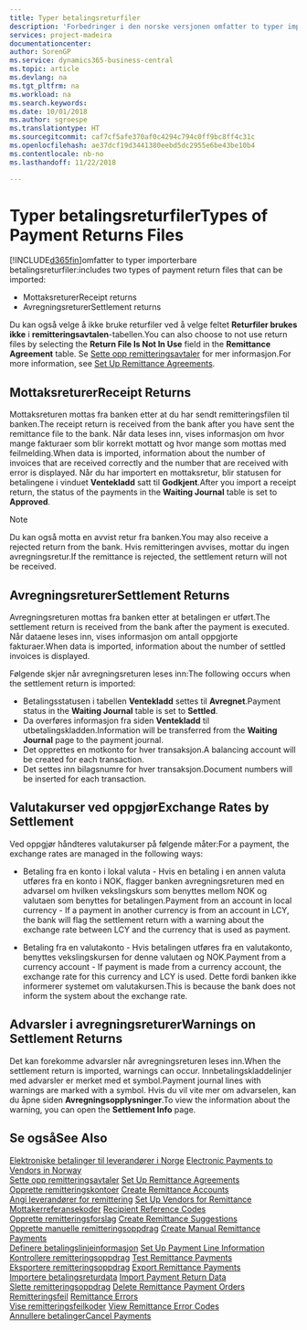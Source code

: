 ```yaml
---
title: Typer betalingsreturfiler
description: 'Forbedringer i den norske versjonen omfatter to typer importerbare betalingsreturfiler:'
services: project-madeira
documentationcenter: 
author: SorenGP
ms.service: dynamics365-business-central
ms.topic: article
ms.devlang: na
ms.tgt_pltfrm: na
ms.workload: na
ms.search.keywords: 
ms.date: 10/01/2018
ms.author: sgroespe
ms.translationtype: HT
ms.sourcegitcommit: caf7cf5afe370af0c4294c794c0ff9bc8ff4c31c
ms.openlocfilehash: ae37dcf19d3441380eebd5dc2955e6be43be10b4
ms.contentlocale: nb-no
ms.lasthandoff: 11/22/2018

---
```

# <a name="types-of-payment-returns-files"></a><span data-ttu-id="18b76-103">Typer betalingsreturfiler</span><span class="sxs-lookup"><span data-stu-id="18b76-103">Types of Payment Returns Files</span></span>
[!INCLUDE[d365fin](../../includes/d365fin_md.md)]<span data-ttu-id="18b76-104">omfatter to typer importerbare betalingsreturfiler:</span><span class="sxs-lookup"><span data-stu-id="18b76-104">includes two types of payment return files that can be imported:</span></span>  

- <span data-ttu-id="18b76-105">Mottaksreturer</span><span class="sxs-lookup"><span data-stu-id="18b76-105">Receipt returns</span></span>  
- <span data-ttu-id="18b76-106">Avregningsreturer</span><span class="sxs-lookup"><span data-stu-id="18b76-106">Settlement returns</span></span>  

<span data-ttu-id="18b76-107">Du kan også velge å ikke bruke returfiler ved å velge feltet **Returfiler brukes ikke** i **remitteringsavtalen**-tabellen.</span><span class="sxs-lookup"><span data-stu-id="18b76-107">You can also choose to not use return files by selecting the **Return File Is Not In Use** field in the **Remittance Agreement** table.</span></span> <span data-ttu-id="18b76-108">Se [Sette opp remitteringsavtaler](how-to-set-up-remittance-agreements.md) for mer informasjon.</span><span class="sxs-lookup"><span data-stu-id="18b76-108">For more information, see [Set Up Remittance Agreements](how-to-set-up-remittance-agreements.md).</span></span>  

## <a name="receipt-returns"></a><span data-ttu-id="18b76-109">Mottaksreturer</span><span class="sxs-lookup"><span data-stu-id="18b76-109">Receipt Returns</span></span>  
<span data-ttu-id="18b76-110">Mottaksreturen mottas fra banken etter at du har sendt remitteringsfilen til banken.</span><span class="sxs-lookup"><span data-stu-id="18b76-110">The receipt return is received from the bank after you have sent the remittance file to the bank.</span></span> <span data-ttu-id="18b76-111">Når data leses inn, vises informasjon om hvor mange fakturaer som blir korrekt mottatt og hvor mange som mottas med feilmelding.</span><span class="sxs-lookup"><span data-stu-id="18b76-111">When data is imported, information about the number of invoices that are received correctly and the number that are received with error is displayed.</span></span> <span data-ttu-id="18b76-112">Når du har importert en mottaksretur, blir statusen for betalingene i vinduet **Ventekladd** satt til **Godkjent**.</span><span class="sxs-lookup"><span data-stu-id="18b76-112">After you import a receipt return, the status of the payments in the **Waiting Journal** table is set to **Approved**.</span></span>  

> [!NOTE]  
>  <span data-ttu-id="18b76-113">Du kan også motta en avvist retur fra banken.</span><span class="sxs-lookup"><span data-stu-id="18b76-113">You may also receive a rejected return from the bank.</span></span> <span data-ttu-id="18b76-114">Hvis remitteringen avvises, mottar du ingen avregningsretur.</span><span class="sxs-lookup"><span data-stu-id="18b76-114">If the remittance is rejected, the settlement return will not be received.</span></span>  

## <a name="settlement-returns"></a><span data-ttu-id="18b76-115">Avregningsreturer</span><span class="sxs-lookup"><span data-stu-id="18b76-115">Settlement Returns</span></span>  
<span data-ttu-id="18b76-116">Avregningsreturen mottas fra banken etter at betalingen er utført.</span><span class="sxs-lookup"><span data-stu-id="18b76-116">The settlement return is received from the bank after the payment is executed.</span></span> <span data-ttu-id="18b76-117">Når dataene leses inn, vises informasjon om antall oppgjorte fakturaer.</span><span class="sxs-lookup"><span data-stu-id="18b76-117">When data is imported, information about the number of settled invoices is displayed.</span></span>  

<span data-ttu-id="18b76-118">Følgende skjer når avregningsreturen leses inn:</span><span class="sxs-lookup"><span data-stu-id="18b76-118">The following occurs when the settlement return is imported:</span></span>  

- <span data-ttu-id="18b76-119">Betalingsstatusen i tabellen **Ventekladd** settes til **Avregnet**.</span><span class="sxs-lookup"><span data-stu-id="18b76-119">Payment status in the **Waiting Journal** table is set to **Settled**.</span></span>  
- <span data-ttu-id="18b76-120">Da overføres informasjon fra siden **Ventekladd** til utbetalingskladden.</span><span class="sxs-lookup"><span data-stu-id="18b76-120">Information will be transferred from the **Waiting Journal** page to the payment journal.</span></span>  
- <span data-ttu-id="18b76-121">Det opprettes en motkonto for hver transaksjon.</span><span class="sxs-lookup"><span data-stu-id="18b76-121">A balancing account will be created for each transaction.</span></span>  
- <span data-ttu-id="18b76-122">Det settes inn bilagsnumre for hver transaksjon.</span><span class="sxs-lookup"><span data-stu-id="18b76-122">Document numbers will be inserted for each transaction.</span></span>  

## <a name="exchange-rates-by-settlement"></a><span data-ttu-id="18b76-123">Valutakurser ved oppgjør</span><span class="sxs-lookup"><span data-stu-id="18b76-123">Exchange Rates by Settlement</span></span>  
<span data-ttu-id="18b76-124">Ved oppgjør håndteres valutakurser på følgende måter:</span><span class="sxs-lookup"><span data-stu-id="18b76-124">For a payment, the exchange rates are managed in the following ways:</span></span>  

- <span data-ttu-id="18b76-125">Betaling fra en konto i lokal valuta - Hvis en betaling i en annen valuta utføres fra en konto i NOK, flagger banken avregningsreturen med en advarsel om hvilken vekslingskurs som benyttes mellom NOK og valutaen som benyttes for betalingen.</span><span class="sxs-lookup"><span data-stu-id="18b76-125">Payment from an account in local currency - If a payment in another currency is from an account in LCY, the bank will flag the settlement return with a warning about the exchange rate between LCY and the currency that is used as payment.</span></span>  

- <span data-ttu-id="18b76-126">Betaling fra en valutakonto - Hvis betalingen utføres fra en valutakonto, benyttes vekslingskursen for denne valutaen og NOK.</span><span class="sxs-lookup"><span data-stu-id="18b76-126">Payment from a currency account - If payment is made from a currency account, the exchange rate for this currency and LCY is used.</span></span> <span data-ttu-id="18b76-127">Dette fordi banken ikke informerer systemet om valutakursen.</span><span class="sxs-lookup"><span data-stu-id="18b76-127">This is because the bank does not inform the system about the exchange rate.</span></span>  

## <a name="warnings-on-settlement-returns"></a><span data-ttu-id="18b76-128">Advarsler i avregningsreturer</span><span class="sxs-lookup"><span data-stu-id="18b76-128">Warnings on Settlement Returns</span></span>  
<span data-ttu-id="18b76-129">Det kan forekomme advarsler når avregningsreturen leses inn.</span><span class="sxs-lookup"><span data-stu-id="18b76-129">When the settlement return is imported, warnings can occur.</span></span> <span data-ttu-id="18b76-130">Innbetalingskladdelinjer med advarsler er merket med et symbol.</span><span class="sxs-lookup"><span data-stu-id="18b76-130">Payment journal lines with warnings are marked with a symbol.</span></span> <span data-ttu-id="18b76-131">Hvis du vil vite mer om advarselen, kan du åpne siden **Avregningsopplysninger**.</span><span class="sxs-lookup"><span data-stu-id="18b76-131">To view the information about the warning, you can open the **Settlement Info** page.</span></span>  

## <a name="see-also"></a><span data-ttu-id="18b76-132">Se også</span><span class="sxs-lookup"><span data-stu-id="18b76-132">See Also</span></span>  
 <span data-ttu-id="18b76-133">[Elektroniske betalinger til leverandører i Norge](electronic-payments-to-vendors-in-norway.md) </span><span class="sxs-lookup"><span data-stu-id="18b76-133">[Electronic Payments to Vendors in Norway](electronic-payments-to-vendors-in-norway.md) </span></span>  
 <span data-ttu-id="18b76-134">[Sette opp remitteringsavtaler](how-to-set-up-remittance-agreements.md) </span><span class="sxs-lookup"><span data-stu-id="18b76-134">[Set Up Remittance Agreements](how-to-set-up-remittance-agreements.md) </span></span>  
 <span data-ttu-id="18b76-135">[Opprette remitteringskontoer](how-to-create-remittance-accounts.md) </span><span class="sxs-lookup"><span data-stu-id="18b76-135">[Create Remittance Accounts](how-to-create-remittance-accounts.md) </span></span>  
 <span data-ttu-id="18b76-136">[Angi leverandører for remittering](how-to-set-up-vendors-for-remittance.md) </span><span class="sxs-lookup"><span data-stu-id="18b76-136">[Set Up Vendors for Remittance](how-to-set-up-vendors-for-remittance.md) </span></span>  
 <span data-ttu-id="18b76-137">[Mottakerreferansekoder](recipient-reference-codes.md) </span><span class="sxs-lookup"><span data-stu-id="18b76-137">[Recipient Reference Codes](recipient-reference-codes.md) </span></span>  
 <span data-ttu-id="18b76-138">[Opprette remitteringsforslag](how-to-create-remittance-suggestions.md) </span><span class="sxs-lookup"><span data-stu-id="18b76-138">[Create Remittance Suggestions](how-to-create-remittance-suggestions.md) </span></span>  
 <span data-ttu-id="18b76-139">[Opprette manuelle remitteringsoppdrag](how-to-create-manual-remittance-payments.md) </span><span class="sxs-lookup"><span data-stu-id="18b76-139">[Create Manual Remittance Payments](how-to-create-manual-remittance-payments.md) </span></span>  
 <span data-ttu-id="18b76-140">[Definere betalingslinjeinformasjon](how-to-set-up-payment-line-information.md) </span><span class="sxs-lookup"><span data-stu-id="18b76-140">[Set Up Payment Line Information](how-to-set-up-payment-line-information.md) </span></span>  
 <span data-ttu-id="18b76-141">[Kontrollere remitteringsoppdrag](how-to-test-remittance-payments.md) </span><span class="sxs-lookup"><span data-stu-id="18b76-141">[Test Remittance Payments](how-to-test-remittance-payments.md) </span></span>  
 <span data-ttu-id="18b76-142">[Eksportere remitteringsoppdrag](how-to-export-remittance-payments.md) </span><span class="sxs-lookup"><span data-stu-id="18b76-142">[Export Remittance Payments](how-to-export-remittance-payments.md) </span></span>  
 <span data-ttu-id="18b76-143">[Importere betalingsreturdata](how-to-import-payment-return-data.md) </span><span class="sxs-lookup"><span data-stu-id="18b76-143">[Import Payment Return Data](how-to-import-payment-return-data.md) </span></span>  
 <span data-ttu-id="18b76-144">[Slette remitteringsoppdrag](how-to-delete-remittance-payment-orders.md) </span><span class="sxs-lookup"><span data-stu-id="18b76-144">[Delete Remittance Payment Orders](how-to-delete-remittance-payment-orders.md) </span></span>  
 <span data-ttu-id="18b76-145">[Remitteringsfeil](remittance-errors.md) </span><span class="sxs-lookup"><span data-stu-id="18b76-145">[Remittance Errors](remittance-errors.md) </span></span>  
 <span data-ttu-id="18b76-146">[Vise remitteringsfeilkoder](how-to-view-remittance-error-codes.md) </span><span class="sxs-lookup"><span data-stu-id="18b76-146">[View Remittance Error Codes](how-to-view-remittance-error-codes.md) </span></span>  
 [<span data-ttu-id="18b76-147">Annullere betalinger</span><span class="sxs-lookup"><span data-stu-id="18b76-147">Cancel Payments</span></span>](how-to-cancel-payments.md)

